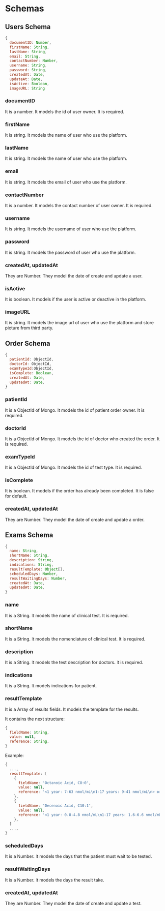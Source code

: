 # Schemas

## Users Schema

```js
{
  documentID: Number,
  firstName: String,
  lastName: String,
  email: String,
  contactNumber: Number,
  username: String,
  password: String,
  createdAt: Date,
  updateAt: Date,
  isActive: Boolean,
  imageURL: String
```

### documentID

It is a number. It models the id of user owner. It is required.

### firstName

It is string. It models the name of user who use the platform.

### lastName

It is string. It models the name of user who use the platform.

### email

It is string. It models the email of user who use the platform.

### contactNumber

It is a number. It models the contact number of user owner. It is required.

### username

It is string. It models the username of user who use the platform.

### password

It is string. It models the password of user who use the platform.

### createdAt, updatedAt

They are Number. They model the date of create and update a user.

### isActive

It is boolean. It models if the user is active or deactive in the platform.

### imageURL

It is string. It models the image url of user who use the platform and store picture from third party.

## Order Schema

```js
{
  patientId: ObjectId,
  doctorId: ObjectId,
  examTypeId:ObjectId,
  isComplete: Boolean,
  createdAt: Date,
  updatedAt: Date,
}
```

### patientId

It is a ObjectId of Mongo. It models the id of patient order owner. It is required.

### doctorId

It is a ObjectId of Mongo. It models the id of doctor who created the order. It is required.

### examTypeId

It is a ObjectId of Mongo. It models the id of test type. It is required.

### isComplete

It is boolean. It models if the order has already been completed. It is false for default.

### createdAt, updatedAt

They are Number. They model the date of create and update a order.

## Exams Schema

```js
{
  name: String,
  shortName: String,
  description: String,
  indications: String,
  resultTemplate: Object[],
  scheduledDays: Number,
  resultWaitingDays: Number,
  createdAt: Date,
  updatedAt: Date,
}
```

### name

It is a String. It models the name of clinical test. It is required.

### shortName

It is a String. It models the nomenclature of clinical test. It is required.

### description

It is a String. It models the test description for doctors. It is required.

### indications

It is a String. It models indications for patient.

### resultTemplate

It is a Array of results fields. It models the template for the results.

It contains the next structure:

```js
{
  fieldName: String,
  value: null,
  reference: String,
}
```

Example:

```js
{
  ...,
  resultTemplate: [
    {
      fieldName: 'Octanoic Acid, C8:0',
      value: null,
      reference: '<1 year: 7-63 nmol/mL\n1-17 years: 9-41 nmol/mL\n> or =18 years: 8-47 nmol/mL',
    },
    {
      fieldName: 'Decenoic Acid, C10:1',
      value: null,
      reference: '<1 year: 0.8-4.8 nmol/mL\n1-17 years: 1.6-6.6 nmol/mL\n> or =18 years: 1.8-5.0 nmol/mL',
    },
  ]
  ...,
}
```

### scheduledDays

It is a Number. It models the days that the patient must wait to be tested.

### resultWaitingDays

It is a Number. It models the days the result take.

### createdAt, updatedAt

They are Number. They model the date of create and update a test.

